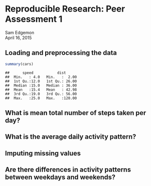 # Reproducible Research: Peer Assessment 1
Sam Edgemon  
April 16, 2015  


## Loading and preprocessing the data



```r
summary(cars)
```

```
##      speed           dist       
##  Min.   : 4.0   Min.   :  2.00  
##  1st Qu.:12.0   1st Qu.: 26.00  
##  Median :15.0   Median : 36.00  
##  Mean   :15.4   Mean   : 42.98  
##  3rd Qu.:19.0   3rd Qu.: 56.00  
##  Max.   :25.0   Max.   :120.00
```




## What is mean total number of steps taken per day?



## What is the average daily activity pattern?



## Imputing missing values



## Are there differences in activity patterns between weekdays and weekends?

